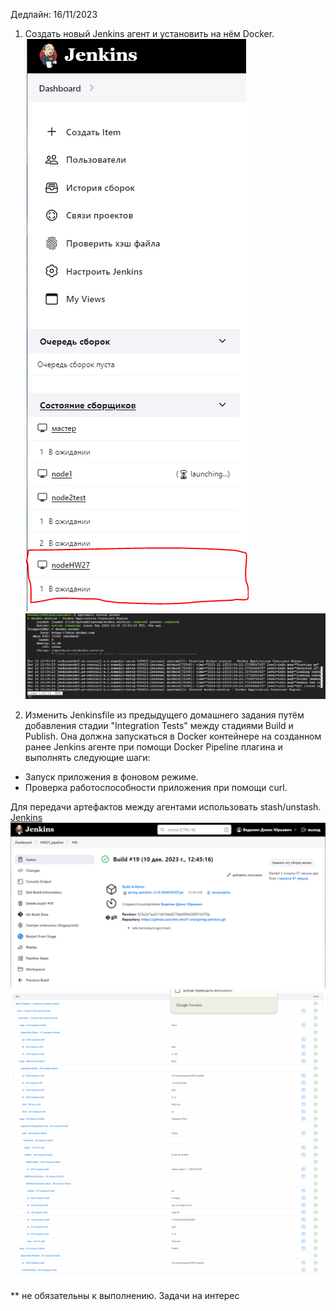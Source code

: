 Дедлайн: 16/11/2023

1. Создать новый Jenkins агент и установить на нём Docker.
   ![](/HW27/screen/nodeHW27.PNG)
   ![](/HW27/screen/dockernode.PNG)

2. Изменить Jenkinsfile из предыдущего домашнего задания путём добавления стадии "Integration Tests" между стадиями Build и Publish. Она должна запускаться в Docker контейнере на созданном ранее Jenkins агенте при помощи Docker Pipeline плагина и выполнять следующие шаги:

- Запуск приложения в фоновом режиме.
- Проверка работоспособности приложения при помощи curl.

Для передачи артефактов между агентами использовать stash/unstash.
[Jenkins](/HW27/Jenkinsfile)
![](/HW27/screen/jenkinsfile.PNG)
![](/HW27/screen/steps.PNG)

\*\* не обязательны к выполнению. Задачи на интерес
